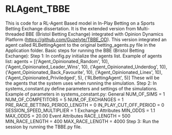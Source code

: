 # RLAgent_TBBE
This is code for a RL-Agent Based model in In-Play Betting on a Sports Betting Exchange dissertation.
It is the extended version from Multi-threaded BBE (Bristol Betting Exchange) integrated with Opinion Dynamics Platform (https://github.com/Guzelyte/TBBE_OD).
This version integrated an agent called RLBettingAgent to the original betting_agents.py file in the Application folder. 
Basic steps for running the BBE (Bristol Betting Exchange):
Step 1: In config.py initialize the agents list.
Example of agents list:
agents = [('Agent_Opinionated_Random', 10), ('Agent_Opinionated_Leader_Wins', 10), ('Agent_Opinionated_Underdog', 10), ('Agent_Opinionated_Back_Favourite', 10), ('Agent_Opinionated_Linex', 10), ('Agent_Opinionated_Priviledged', 5), ('RLBettingAgent', 5)]
These will be the agents that the system uses when running the simulation.
Step 2: In systems_constant.py define parameters and settings of the simulations.
Example of parameters in systems_constant.py:
General
NUM_OF_SIMS = 1
NUM_OF_COMPETITORS = 5
NUM_OF_EXCHANGES = 1
PRE_RACE_BETTING_PERIOD_LENGTH = 0
IN_PLAY_CUT_OFF_PERIOD = 0
SESSION_SPEED_MULTIPLIER = 1
Exchange Attributes
MIN_ODDS = 1.1
MAX_ODDS = 20.00
Event Attributes
RACE_LENGTH = 500
MIN_RACE_LENGTH = 400
MAX_RACE_LENGTH = 4000
Step 3: Run the session by running the TBBE.py file.


